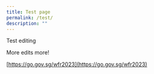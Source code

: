 ```yaml
---
title: Test page
permalink: /test/
description: ""
---
```

Test editing

More edits more!

[https://go.gov.sg/wfr2023](https://go.gov.sg/wfr2023)